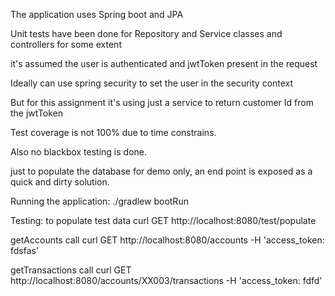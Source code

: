 
The application uses Spring boot and JPA

Unit tests have been done for Repository and Service classes and controllers for some extent

it's assumed the user is authenticated and jwtToken present in the request

Ideally can use spring security to set the user in the security context

But for this assignment it's using just a service to return customer Id from the jwtToken

Test coverage is not 100% due to time constrains.

Also no blackbox testing is done.

just to populate the database for demo only, an end point is exposed as a quick and dirty solution.

Running the application:
./gradlew bootRun

Testing:
to populate test data
curl GET http://localhost:8080/test/populate

getAccounts call
curl GET   http://localhost:8080/accounts   -H 'access_token: fdsfas' 

getTransactions call
curl GET   http://localhost:8080/accounts/XX003/transactions   -H 'access_token: fdfd' 
